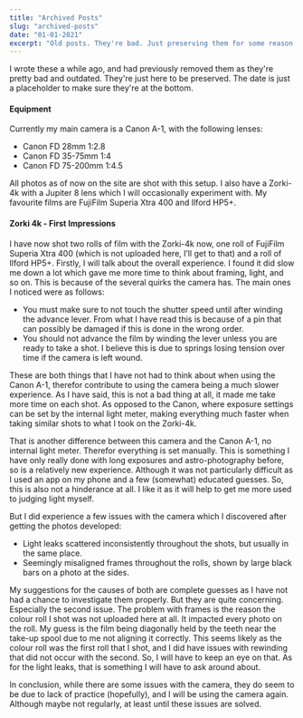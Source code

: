 ```yaml
---
title: "Archived Posts"
slug: "archived-posts"
date: "01-01-2021"
excerpt: "Old posts. They're bad. Just preserving them for some reason."
---
```


I wrote these a while ago, and had previously removed them as they're pretty bad and outdated. They're just here to be preserved. The date is just a placeholder to make sure they're at the bottom.

#### Equipment
Currently my main camera is a Canon A-1, with the following lenses: 

+ Canon FD 28mm 1:2.8
+ Canon FD 35-75mm 1:4
+ Canon FD 75-200mm 1:4.5

All photos as of now on the site are shot with this setup. I also have a Zorki-4k with a Jupiter 8 lens which I will occasionally experiment with. My favourite films are FujiFilm Superia Xtra 400 and Ilford HP5+.

#### Zorki 4k - First Impressions

I have now shot two rolls of film with the Zorki-4k now, one roll of FujiFilm Superia Xtra 400 (which is not uploaded here, I’ll get to that) and a roll of Ilford HP5+. Firstly, I will talk about the overall experience. I found it did slow me down a lot which gave me more time to think about framing, light, and so on. This is because of the several quirks the camera has. The main ones I noticed were as follows:

+ You must make sure to not touch the shutter speed until after winding the advance lever. From what I have read this is because of a pin that can possibly be damaged if this is done in the wrong order.
+ You should not advance the film by winding the lever unless you are ready to take a shot. I believe this is due to springs losing tension over time if the camera is left wound.

These are both things that I have not had to think about when using the Canon A-1, therefor contribute to using the camera being a much slower experience. As I have said, this is not a bad thing at all, it made me take more time on each shot. As opposed to the Canon, where exposure settings can be set by the internal light meter, making everything much faster when taking similar shots to what I took on the Zorki-4k.

That is another difference between this camera and the Canon A-1, no internal light meter. Therefor everything is set manually. This is something I have only really done with long exposures and astro-photography before, so is a relatively new experience. Although it was not particularly difficult as I used an app on my phone and a few (somewhat) educated guesses. So, this is also not a hinderance at all. I like it as it will help to get me more used to judging light myself.

But I did experience a few issues with the camera which I discovered after getting the photos developed:

+ Light leaks scattered inconsistently throughout the shots, but usually in the same place.
+ Seemingly misaligned frames throughout the rolls, shown by large black bars on a photo at the sides.

My suggestions for the causes of both are complete guesses as I have not had a chance to investigate them properly. But they are quite concerning. Especially the second issue. The problem with frames is the reason the colour roll I shot was not uploaded here at all. It impacted every photo on the roll. My guess is the film being diagonally held by the teeth near the take-up spool due to me not aligning it correctly. This seems likely as the colour roll was the first roll that I shot, and I did have issues with rewinding that did not occur with the second. So, I will have to keep an eye on that. As for the light leaks, that is something I will have to ask around about.

In conclusion, while there are some issues with the camera, they do seem to be due to lack of practice (hopefully), and I will be using the camera again. Although maybe not regularly, at least until these issues are solved.